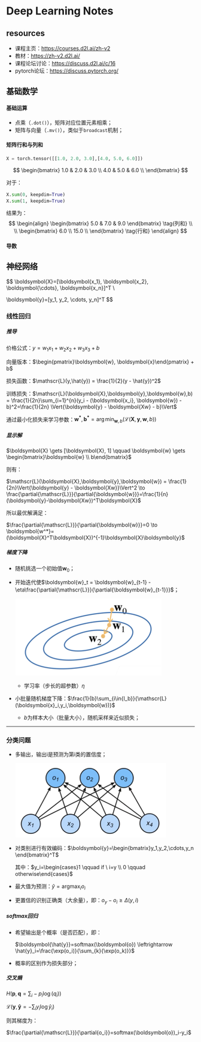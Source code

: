 # Deep Learning Notes



## resources

- 课程主页：https://courses.d2l.ai/zh-v2
- 教材：https://zh-v2.d2l.ai/
- 课程论坛讨论：https://discuss.d2l.ai/c/16
- pytorch论坛：https://discuss.pytorch.org/



## 基础数学

#### 基础运算

- 点乘（`.dot()`），矩阵对应位置元素相乘；
- 矩阵与向量（`.mv()`），类似于`broadcast`机制；

#### 矩阵行和与列和

```python
X = torch.tensor([[1.0, 2.0, 3.0],[4.0, 5.0, 6.0]])
```

$$
\begin{bmatrix}
1.0 & 2.0 & 3.0 \\
4.0 & 5.0 & 6.0 \\
\end{bmatrix}
$$

对于：

```python
X.sum(0, keepdim=True)
X.sum(1, keepdim=True)
```

结果为：
$$
\begin{align}
	\begin{bmatrix}
		5.0 & 7.0 & 9.0
	\end{bmatrix} 
	\tag{列和}
\\
\\
	\begin{bmatrix}
		6.0 \\ 
		15.0 \\
	\end{bmatrix} 
	\tag{行和}
\end{align}
$$


#### 导数





## 神经网络


$$
\boldsymbol{X}=[\boldsymbol{x_1}, \boldsymbol{x_2}, \boldsymbol{\cdots}, \boldsymbol{x_n}]^T \\ 

\boldsymbol{y}=[y_1, y_2, \cdots, y_n]^T
$$

### 线性回归

##### 推导

价格公式：$y=w_1x_1 + w_2x_2 + w_3x_3 + b$

向量版本：$\begin{pmatrix}\boldsymbol{w}, \boldsymbol{x}\end{pmatrix} + b$ 

损失函数：$\mathscr{L}(y,\hat{y}) = \frac{1}{2}(y - \hat{y})^2$

训练损失：$\mathscr{L}(\boldsymbol{X},\boldsymbol{y},\boldsymbol{w},b) = \frac{1}{2n}\sum_{i=1}^{n}(y_i - (\boldsymbol{x_i}, \boldsymbol{w}) - b)^2=\frac{1}{2n} \Vert{\boldsymbol{y} - \boldsymbol{Xw} - b}\Vert$

通过最小化损失来学习参数：$\boldsymbol{w^*}, \boldsymbol{b^*} = \arg \min_{\boldsymbol{w}, b} (\mathscr{L}(\boldsymbol{X},\boldsymbol{y},\boldsymbol{w},b))$

##### 显示解

$\boldsymbol{X} \gets [\boldsymbol{X}, 1] \qquad \boldsymbol{w} \gets \begin{bmatrix}\boldsymbol{w} \\ b\end{bmatrix}$

则有：

$\mathscr{L}(\boldsymbol{X},\boldsymbol{y},\boldsymbol{w}) = \frac{1}{2n}\Vert{\boldsymbol{y} - \boldsymbol{Xw}}\Vert^2 \to \frac{\partial{\mathscr{L}}}{\partial{\boldsymbol{w}}}=\frac{1}{n}(\boldsymbol{y}-\boldsymbol{Xw})^T\boldsymbol{X}$

所以最优解满足：

$\frac{\partial{\mathscr{L}}}{\partial{\boldsymbol{w}}}=0 \to \boldsymbol{w^*}=(\boldsymbol{X}^T\boldsymbol{X})^{-1}\boldsymbol{X}\boldsymbol{y}$

##### 梯度下降

- 随机挑选一个初始值$\boldsymbol{w}_0$；

- 开始迭代使$\boldsymbol{w}_t = \boldsymbol{w}_{t-1} - \eta\frac{\partial{\mathscr{L}}}{\partial{\boldsymbol{w}_{t-1}}}$；

  ![gradient](gradient.png)

  - 学习率（步长的超参数）$\eta$

- 小批量随机梯度下降：$\frac{1}{b}\sum_{i\in{I_b}}{\mathscr{L}(\boldsymbol{x}_i,y_i,\boldsymbol{w})}$

  - $b$为样本大小（批量大小），随机采样来近似损失；

---



### 分类问题

- 多输出，输出i是预测为第i类的置信度；

  ![image-20211116112358781](classify_network.png)

- 对类别进行有效编码：$\boldsymbol{y}=\begin{bmatrix}y_1,y_2,\cdots,y_n  \end{bmatrix}^T$

  其中：$y_i=\begin{cases}1 \qquad if \  i=y \\ 0 \qquad otherwise\end{cases}$

- 最大值为预测：$\hat{y}=\mathop{\arg\max}_{i}o_i$
- 更置信的识别正确类（大余量），即：$o_y-o_i\geq\Delta(y,i)$

##### $softmax$回归

- 希望输出是个概率（是否匹配），即：

  $\boldsymbol{\hat{y}}=softmax(\boldsymbol{o}) \leftrightarrow \hat{y}_i=\frac{\exp(o_i)}{\sum_{k}{\exp(o_k)}}$

- 概率的区别作为损失部分；

##### 交叉熵

$H(\boldsymbol{p},\boldsymbol{q}=\sum_{i}-p_i\log(q_i))$

$\mathscr{L}(\boldsymbol{y},\boldsymbol{\hat{y}}=-\sum_{i}{y_i \log{\hat{y}_i}})$

则其梯度为：

$\frac{\partial{\mathscr{L}}}{\partial{o_i}}=softmax(\boldsymbol{o})_i-y_i$